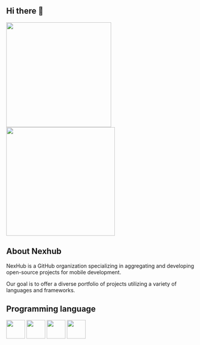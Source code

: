 ## Hi there 👋

<img src="https://i.giphy.com/0PFICapNR8kDVwoaRy.webp" width="280" /> <img src="https://i.giphy.com/geYwtodB9AiI0.webp" width="290" />

## About Nexhub

NexHub is a GitHub organization specializing in aggregating and developing open-source projects for mobile development. 

Our goal is to offer a diverse portfolio of projects utilizing a variety of languages and frameworks.

## Programming language

 <img src="https://cdn.jsdelivr.net/gh/devicons/devicon@latest/icons/swift/swift-original.svg" width="50" /> <img src="https://cdn.jsdelivr.net/gh/devicons/devicon@latest/icons/dart/dart-original.svg" width="50" />  <img src="https://cdn.jsdelivr.net/gh/devicons/devicon@latest/icons/kotlin/kotlin-original.svg" width="50" />  <img src="https://cdn.jsdelivr.net/gh/devicons/devicon@latest/icons/javascript/javascript-original.svg" width="50" />
